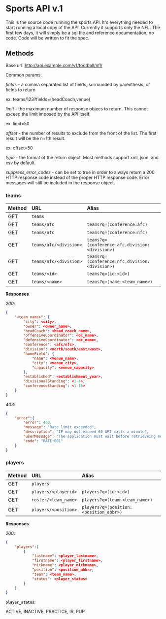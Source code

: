 # Sports API v.1


This is the source code running the sports API.  It's everything needed to start running a local copy of the API.  Currently it supports only the NFL.  The first few days, it will simply be a sql file and reference documentation, no code.  Code will be written to fit the spec.

## Methods

Base url: http://api.example.com/v1/football/nfl/

Common params:

*fields* - a comma separated list of fields, surrounded by parenthesis, of fields to return

ex: teams/123?fields=(headCoach,venue)

*limit* - the maximum number of response objecs to return.  This cannot exceed the limit imposed by the API itself.

ex: limit=50

*offset* - the number of results to exclude from the front of the list. The first result will be the n+1th result.

ex: offset=50

*type* - the format of the return object.  Most methods support xml, json, and csv by default.

*suppress_error_codes* - can be set to true in order to always return a 200 HTTP response code instead of the proper HTTP response code.  Error messages will still be included in the response object.


### teams


| Method | URL    | Alias |
|:------ |:----- |:----- |
| GET    | ```teams``` | |
| GET    | ```teams/afc``` | ```teams?q=(conference:afc)``` |
| GET    | ```teams/nfc``` | ```teams?q=(conference:nfc)``` |
| GET    | ```teams/afc/<division>``` | ```teams?q=(conference:afc,division:<division>)``` |
| GET    | ```teams/nfc/<division>``` | ```teams?q=(conference:nfc,division:<division>)``` |
| GET    | ```teams/<id>``` | ```teams?q=(id:<id>)``` |
| GET    | ```teams/<name>``` | ```teams?q=(name:<team_name>)``` |

**Responses**

*200*:

```json
{
	"<team_name>": {
		"city": <city>,
		"owner": <owner_name>,
		"headCoach": <head_coach_name>,
		"offensiveCoordinator": <oc_name>,
		"defensiveCoordinator": <dc_name>,
		"conference": <afc/nfc>,
		"division": <north/south/east/west>,
		"homeField": {
			"name": <venue_name>,
			"city": <venue_city>,
			"capacity": <venue_capacity>
		},
		"established": <establishment_year>,
		"divisionalStanding": <1-4>,
		"conferenceStanding": <1-16>
	}
}
```

*403*:

```json
{
	"error":{
		"error": 403,
		"message": "Rate limit exceeded",
		"description": "IP may not exceed 60 API calls a minute",
		"userMessage": "The application must wait before retrieveing more information from the severs.",
		"code": "RATE:001"
	}
}
```

### players

| Method | URL    | Alias |
|:------ |:----- |:----- |
| GET    | ```players``` | |
| GET    | ```players/<playerid>``` | ```players?q=(id:<id>)``` |
| GET    | ```roster/<team_name>``` | ```players?q=(team:<team_name>)``` |
| GET    | ```players/<position>``` | ```players?q=(position:<position_abbr>)``` |

**Responses**

*200*:

```json
{
	"players":[
		{
			"lastname": <player_lastname>,
			"firstname": <player_firstname>,
			"nickname": <player_nickname>,
			"position": <position_abbr>,
			"team": <team_name>,
			"status": <player_status>
		}
	]
}
```

**```player_status```**:

ACTIVE, INACTIVE, PRACTICE, IR, PUP
